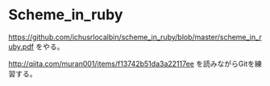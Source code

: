 # Scheme_in_ruby

https://github.com/ichusrlocalbin/scheme_in_ruby/blob/master/scheme_in_ruby.pdf
をやる。

http://qiita.com/muran001/items/f13742b51da3a22117ee
を読みながらGitを練習する。


